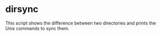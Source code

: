 # dirsync
This script shows the difference between two directories and prints the Unix commands to sync them. 

